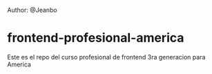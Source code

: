 Author: @Jeanbo

# frontend-profesional-america
Este es el repo del curso profesional de frontend 3ra generacion para America
